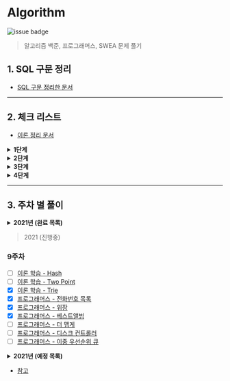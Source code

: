 # Algorithm

![issue badge](https://img.shields.io/badge/Python-3.7.6-blue)

> 알고리즘 백준, 프로그래머스, SWEA 문제 풀기

## 1. SQL 구문 정리

- [SQL 구문 정리한 문서](https://github.com/seu0313/Algorithm/tree/master/중요%20이론/SQL)

---

## 2. 체크 리스트

- [이론 정리 문서](https://github.com/seu0313/Algorithm/tree/master/%EC%A4%91%EC%9A%94%20%EC%9D%B4%EB%A1%A0/%EC%9D%B4%EB%A1%A0)

<details>
    <summary><b>1단계</b></summary>

- [x] 배열 (Array)
- [x] 연결 리스트 (Linked List)
- [x] 스택, 큐, 덱 (Stack / Queue / Deque)
- [x] BFS / DFS
- [x] 재귀 (Recursion)
- [x] 백트래킹 (Backtracking)
- [x] 정렬 (Sort)
- [x] 순열, 조합 (Permutation / Combination)
- [x] 시뮬레이션 (Simulation)
- [x] 동적 계획법 (Dynamic Programming: DP)
- [x] 그리디 (Greedy)
- [x] 그래프 (Graph)

</details>

<details>
    <summary><b>2단계</b></summary>

- [x] 이진 트리 (Binary Tree)
- [x] 이진 검색 트리 (Binary Search Tree)
- [x] 힙 (Heap)
- [ ] Parametric Search
- [ ] 해시 (Hash)
- [ ] 0-1 BFS
- [ ] Prefix Sum
- [ ] 투 포인트
- [ ] Meet in the Middle
- [ ] 기초 수학
- [x] Trie
- [x] 위상 정렬
- [x] 다익스트라 (Dijkstra)
- [x] Floyd Warshall
- [x] Bellman Ford
- [x] Union Find
- [x] 최소 신장 트리 (Minimum Spanning Tree)
- [x] Kruskal
- [x] Prim
- [ ] Tree DP

</details>

<details>
    <summary><b>3단계</b></summary>
    
- [ ] LCA
- [ ] 단절점, 단절선
- [ ] Bitmask DP
- [ ] KMP
- [ ] 기초 기하
- [ ] Monotone Stack
- [ ] 이분 매칭
- [ ] SCC
- [ ] 2-SAT

</details>

<details>
    <summary><b>4단계</b></summary>

- [ ] 라빈 카프
- [ ] 정수론
- [ ] Segment Tree
- [ ] DP 최적화
- [ ] 아호 코라식
- [ ] HLD
- [ ] Centroid
- [ ] Sqrt Decomposition
- [ ] Hungarian
- [ ] ...

</details>

---

## 3. 주차 별 풀이

<details>
    <summary><b>2021년 (완료 목록)</b></summary>

### 1주차

- [x] [이론 학습 - Array](https://wayhome25.github.io/cs/2017/04/17/cs-18-1/)
- [x] [이론 학습 - Linked List](https://wayhome25.github.io/cs/2017/04/17/cs-19/)
- [x] [이론 학습 - Stack](https://gmlwjd9405.github.io/2018/08/03/data-structure-stack.html)
- [x] [이론 학습 - Queue, Deque](https://gmlwjd9405.github.io/2018/08/02/data-structure-queue.html)
- [x] [프로그래머스 - 기능개발](https://programmers.co.kr/learn/courses/30/lessons/42586)
- [x] [프로그래머스 - 다리를 지나는 트럭](https://programmers.co.kr/learn/courses/30/lessons/42583)
- [x] [프로그래머스 - 프린터](https://programmers.co.kr/learn/courses/30/lessons/42587)

### 2주차

- [x] [이론 학습 - DFS](https://gmlwjd9405.github.io/2018/08/14/algorithm-dfs.html)
- [x] [이론 학습 - BFS](https://gmlwjd9405.github.io/2018/08/15/algorithm-bfs.html)
- [x] [이론 학습 - Recursion](http://10bun.tv/beginner/episode-4/#%ED%95%B5%EC%8B%AC-%EA%B0%95%EC%9D%98)
- [x] [이론 학습 - Backtracking](https://idea-sketch.tistory.com/29)
- [x] [프로그래머스 - 타겟 넘버](https://programmers.co.kr/learn/courses/30/lessons/43165)
- [x] [프로그래머스 - 네트워크](https://programmers.co.kr/learn/courses/30/lessons/43162)
- [x] [프로그래머스 - 단어 변환](https://programmers.co.kr/learn/courses/30/lessons/43163)
- [x] [프로그래머스 - 여행 경로](https://programmers.co.kr/learn/courses/30/lessons/43164)
- [x] [이취코 - 3. 그리디 (큰 수의 법칙)]()
- [x] [이취코 - 3. 그리디 (숫자 카드 게임)]()
- [x] [이취코 - 3. 그리디 (1이 될 때까지)]()
- [x] [이취코 - 4. 구현 (왕실의 나이트)]()
- [x] [이취코 - 4. 구현 (게임 개발)]()
- [x] [이취코 - 5. DFS/BFS (음료수 얼려 먹기)]()
- [x] [이취코 - 5. DFS/BFS (미로 탈출)]()

### 3주차

- [x] [이론 학습 - Permutaion / Combination](https://coding-factory.tistory.com/606)
- [x] [이론 학습 - Sort](https://www.toptal.com/developers/sorting-algorithms)
- [x] [프로그래머스 - 가장 큰 수](https://programmers.co.kr/learn/courses/30/lessons/42746)
- [x] [프로그래머스 - H-Index](https://programmers.co.kr/learn/courses/30/lessons/42747)
- [x] [이취코 - 6. 정렬 (위에서 아래로)]()
- [x] [이취코 - 6. 정렬 (성적이 낮은 순서로 학생 출력하기)]()
- [x] [이취코 - 6. 정렬 (두 배열의 원소 교체)]()
- [x] [이취코 - 7. 이진 탐색 (부품 찾기)]()
- [x] [이취코 - 7. 이진 탐색 (떡볶이 떡 만들기)]()

### 4주차

- [x] [이론 학습 - Dynamic Programming](https://galid1.tistory.com/507)
- [x] [프로그래머스 - N으로 표현](https://programmers.co.kr/learn/courses/30/lessons/42895)
- [x] [프로그래머스 - 정수 삼각형](https://programmers.co.kr/learn/courses/30/lessons/43105)
- [ ] [프로그래머스 - 등굣길](https://programmers.co.kr/learn/courses/30/lessons/42898)
- [ ] [프로그래머스 - 도둑질](https://programmers.co.kr/learn/courses/30/lessons/42897)
- [x] [이취코 - 8. DP (1로 만들기)]()
- [x] [이취코 - 8. DP (개미 전사)]()
- [x] [이취코 - 8. DP (바닥 공사)]()
- [x] [이취코 - 8. DP (효율적인 화폐 구성)]()

### 5주차

- [x] [이론 학습 - Greedy](https://ujink.tistory.com/10)
- [x] [이론 학습 - Binary Tree]()
- [x] [이론 학습 - Binary Search Tree]()
- [x] [이론 학습 - Heap](https://gmlwjd9405.github.io/2018/05/10/data-structure-heap.html)
- [x] [이론 학습 - Exhaustive Search (완전탐색)]()
- [x] [프로그래머스 - 조이스틱](https://programmers.co.kr/learn/courses/30/lessons/42860)
- [x] [프로그래머스 - 큰 수 만들기](https://programmers.co.kr/learn/courses/30/lessons/42883)
- [x] [프로그래머스 - 구명보트](https://programmers.co.kr/learn/courses/30/lessons/42885)
- [x] [프로그래머스 - 섬 연결하기](https://programmers.co.kr/learn/courses/30/lessons/42861)
- [x] [프로그래머스 - 단속카메라](https://programmers.co.kr/learn/courses/30/lessons/42884)
- [x] [이취코 - 9. 최단 경로 (미래 도시)]()
- [x] [이취코 - 9. 최단 경로 (전보)]()

### 6주차

- [x] [이론 학습 - Graph](https://gmlwjd9405.github.io/2018/08/13/data-structure-graph.html)
- [x] [이론 학습 - Dijkstra]()
- [x] [이론 학습 - Floyd Warshall]()
- [x] [이론 학습 - Bellman Ford]()
- [x] [이론 학습 - Union Find]()
- [x] [이론 학습 - Minimum Spanning Tree](https://gmlwjd9405.github.io/2018/08/28/algorithm-mst.html)
- [x] [이론 학습 - Kruskal](https://gmlwjd9405.github.io/2018/08/29/algorithm-kruskal-mst.html)
- [x] [이론 학습 - Prim](https://gmlwjd9405.github.io/2018/08/30/algorithm-prim-mst.html)
- [x] [프로그래머스 - 가장 먼 노드](https://programmers.co.kr/learn/courses/30/lessons/49189)
- [x] [프로그래머스 - 순위](https://programmers.co.kr/learn/courses/30/lessons/49191)
- [ ] [프로그래머스 - 방의 개수](https://programmers.co.kr/learn/courses/30/lessons/49190)
- [x] [이취코 - 10. 그래프 이론 (팀 결성)]()
- [x] [이취코 - 10. 그래프 이론 (도시 분할 계획)]()
- [x] [이취코 - 10. 그래프 이론 (커리큘럼)]()

> [7주차] 이취코 복습 및 덜 푼 문제들 마무리하기

### 8주차

- [x] [프로그래머스 - 소수 찾기](https://programmers.co.kr/learn/courses/30/lessons/42839)
- [x] [프로그래머스 - 카펫](https://programmers.co.kr/learn/courses/30/lessons/42842)
- [ ] [프로그래머스 - 입국심사](https://programmers.co.kr/learn/courses/30/lessons/43238)
- [ ] [프로그래머스 - 징검다리](https://programmers.co.kr/learn/courses/30/lessons/43236)

</details>

> 2021 (진행중)

### 9주차

- [ ] [이론 학습 - Hash]()
- [ ] [이론 학습 - Two Point]()
- [x] [이론 학습 - Trie]()
- [x] [프로그래머스 - 전화번호 목록](https://programmers.co.kr/learn/courses/30/lessons/42577)
- [x] [프로그래머스 - 위장](https://programmers.co.kr/learn/courses/30/lessons/42578)
- [x] [프로그래머스 - 베스트앨범](https://programmers.co.kr/learn/courses/30/lessons/42579)
- [ ] [프로그래머스 - 더 맵게](https://programmers.co.kr/learn/courses/30/lessons/42626)
- [ ] [프로그래머스 - 디스크 컨트롤러](https://programmers.co.kr/learn/courses/30/lessons/42627)
- [ ] [프로그래머스 - 이중 우선순위 큐](https://programmers.co.kr/learn/courses/30/lessons/42628)

<details>
    <summary><b>2021년 (예정 목록)</b></summary>

### 10주차 (`이취코 기출 풀이 시작`)

- [ ] [이론 학습 - Bit]()
- [ ] [이론 학습 - Bitmask]()
- [ ] [이취코 기출 - 11. 그리디 ()]()
- [ ] [이취코 기출 - 11. 그리디 ()]()
- [ ] [이취코 기출 - 11. 그리디 ()]()
- [ ] [이취코 기출 - 11. 그리디 ()]()
- [ ] [이취코 기출 - 11. 그리디 ()]()
- [ ] [이취코 기출 - 11. 그리디 ()]()
- [ ] [이취코 기출 - 12. 구현 ()]()
- [ ] [이취코 기출 - 12. 구현 ()]()
- [ ] [이취코 기출 - 12. 구현 ()]()
- [ ] [이취코 기출 - 12. 구현 ()]()

### 11주차

- [ ] [이취코 기출 - 12. 구현 ()]()
- [ ] [이취코 기출 - 12. 구현 ()]()
- [ ] [이취코 기출 - 12. 구현 ()]()
- [ ] [이취코 기출 - 12. 구현 ()]()
- [ ] [이취코 기출 - 13. DFS/BFS ()]()
- [ ] [이취코 기출 - 13. DFS/BFS ()]()
- [ ] [이취코 기출 - 13. DFS/BFS ()]()
- [ ] [이취코 기출 - 13. DFS/BFS ()]()
- [ ] [이취코 기출 - 13. DFS/BFS ()]()
- [ ] [이취코 기출 - 13. DFS/BFS ()]()
- [ ] [이취코 기출 - 13. DFS/BFS ()]()
- [ ] [이취코 기출 - 13. DFS/BFS ()]()

### 12주차

- [ ] [이취코 기출 - 14. 정렬 ()]()
- [ ] [이취코 기출 - 14. 정렬 ()]()
- [ ] [이취코 기출 - 14. 정렬 ()]()
- [ ] [이취코 기출 - 14. 정렬 ()]()
- [ ] [이취코 기출 - 15. 이진 탐색 ()]()
- [ ] [이취코 기출 - 15. 이진 탐색 ()]()
- [ ] [이취코 기출 - 15. 이진 탐색 ()]()
- [ ] [이취코 기출 - 15. 이진 탐색 ()]()

### 13주차

- [ ] [이론 학습 - Tree DP]()
- [ ] [이취코 기출 - 16. DP ()]()
- [ ] [이취코 기출 - 16. DP ()]()
- [ ] [이취코 기출 - 16. DP ()]()
- [ ] [이취코 기출 - 16. DP ()]()
- [ ] [이취코 기출 - 16. DP ()]()
- [ ] [이취코 기출 - 16. DP ()]()

### 14주차

- [ ] [이취코 기출 - 17. 최단 경로 ()]()
- [ ] [이취코 기출 - 17. 최단 경로 ()]()
- [ ] [이취코 기출 - 17. 최단 경로 ()]()
- [ ] [이취코 기출 - 17. 최단 경로 ()]()

### 15주차

- [ ] [이취코 기출 - 18. 그래프 ()]()
- [ ] [이취코 기출 - 18. 그래프 ()]()
- [ ] [이취코 기출 - 18. 그래프 ()]()
- [ ] [이취코 기출 - 18. 그래프 ()]()
- [ ] [이취코 기출 - 18. 그래프 ()]()

### 16주차 `이후..`

- [ ] [이취코 기출 - 19. 2020 상반기 삼성전자 ()]()
- [ ] [이취코 기출 - 19. 2020 상반기 삼성전자 ()]()
- [ ] [이취코 기출 - 19. 2020 상반기 삼성전자 ()]()
- [ ] [이취코 기출 - 19. 2020 상반기 삼성전자 ()]()
- [ ] [이취코 기출 - 20. 카카오 ()]()
- [ ] [이취코 기출 - 20. 카카오 ()]()
- [ ] [이취코 기출 - 20. 카카오 ()]()
- [ ] [이취코 기출 - 20. 카카오 ()]()
- [ ] [이취코 기출 - 20. 카카오 ()]()
- [ ] [이취코 기출 - 20. 카카오 ()]()
- [ ] [이취코 기출 - 20. 카카오 ()]()
- [ ] [이취코 기출 - 20. 카카오 ()]()
- [ ] [이취코 기출 - 20. 카카오 ()]()
- [ ] [이취코 기출 - 21. 삼성전자 ()]()
- [ ] [이취코 기출 - 21. 삼성전자 ()]()
- [ ] [이취코 기출 - 21. 삼성전자 ()]()
- [ ] [이취코 기출 - 21. 삼성전자 ()]()
- [ ] [이취코 기출 - 21. 삼성전자 ()]()
- [ ] [이취코 기출 - 21. 삼성전자 ()]()
- [ ] [이취코 기출 - 21. 삼성전자 ()]()
- [ ] [이취코 기출 - 21. 삼성전자 ()]()
- [ ] [이취코 기출 - 21. 삼성전자 ()]()

</details>

- [참고](https://gmlwjd9405.github.io/2017/10/01/basic-concepts-of-development-algorithm.html)
